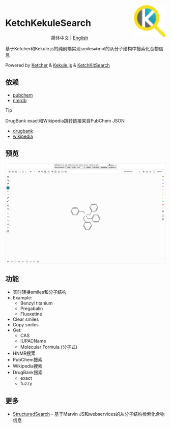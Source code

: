 <img src="public/ketchkekulesearch_logo.svg" alt="KetchKekuleSearch logo" width="100" height="100" align="right" />

# KetchKekuleSearch

<p align="center">
    简体中文 | <a href="README_en.md">English</a>
</p>

基于Ketcher和Kekule.js的纯前端实现smiles⇄mol的从分子结构中搜索化合物信息

Powered by [Ketcher](https://github.com/epam/ketcher) & [Kekule.js](https://github.com/partridgejiang/Kekule.js) & [KetchKitSearch](https://github.com/biantailab/KetchKitSearch)

## 依赖

- [pubchem](https://pubchem.ncbi.nlm.nih.gov)
- [nmrdb](https://www.nmrdb.org)

> [!tip]
> DrugBank exact和Wikipedia跳转链接来自PubChem JSON

- [drugbank](https://go.drugbank.com)
- [wikipedia](https://en.wikipedia.org)

## 预览

![KetchKekuleSearch](imgs/ketchkekulesearch.png)

## 功能

- 实时转换smiles和分子结构
- Example:
    - Benzyl titanium
    - Pregabalin
    - Fluoxetine
- Clear smiles
- Copy smiles
- Get:
    - CAS
    - IUPACName
    - Molecular Formula (分子式)
- HNMR搜索
- PubChem搜索
- Wikipedia搜索
- DrugBank搜索
    - exact
    - fuzzy

## 更多

- [StructuredSearch](https://github.com/biantailab/StructuredSearch) - 基于Marvin JS和webservices的从分子结构检索化合物信息